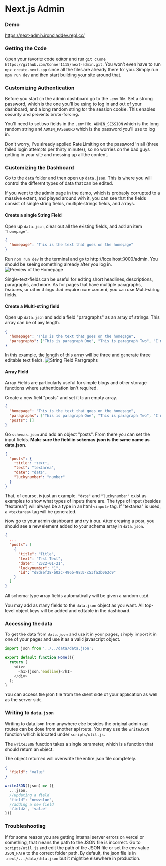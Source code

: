 # Next.js Admin

### Demo
https://next-admin.ironcladdev.repl.co/

### Getting the Code
Open your favorite code editor and run `git clone https://github.com/Conner1115/next-admin.git`.  You won't even have to run `npx create-next-app` since all the files are already there for you.  Simply run `npm run dev` and then start building your site around that.

### Customizing Authentication
Before you start on the admin dashboard go to the `.env` file.  Set a strong password, which is the one you'll be using to log in and out of your dashboard, and a long random string for the session cookie.  This enables security and prevents brute-forcing.

You'll need to set two fields in the `.env` file.  `ADMIN_SESSION` which is the long random string and `ADMIN_PASSWORD` which is the password you'll use to log in.

Don't worry, I've already applied Rate Limiting on the password 'n all (three failed login attempts per thirty minutes), so no worries on the bad guys getting in your site and messing up all the content.

### Customizing the Dashboard
Go to the `data` folder and then open up `data.json`.  This is where you will control the different types of data that can be edited.

If you went to the admin page in the demo, which is probably corrupted to a massive extent, and played around with it, you can see that the fields consist of single string fields, multiple strings fields, and arrays.

#### Create a single String Field
Open up `data.json`, clear out all the existing fields, and add an item `"homepage"`.

```json
{
  "homepage": "This is the text that goes on the homepage"
}
```

Run `npm run dev` in the terminal and go to http://localhost:3000/admin.
You should be seeing something already after you log in.
![Preview of the Homepage](https://dev-to-uploads.s3.amazonaws.com/uploads/articles/4u94wu27t3b5ax5qanf4.png)

Single-text-fields can be useful for editing short headlines, descriptions, paragraphs, and more.  As for pages that have multiple paragraphs, features, or other things that require more content, you can use Multi-string fields.

#### Create a Multi-string field
Open up `data.json` and add a field "paragraphs" as an array of strings.  This array can be of any length.

```json
{
  "homepage": "This is the text that goes on the homepage",
  "paragraphs": ["This is paragraph One", "This is paragraph Two", "I'm the third paragraph"]
}
```

In this example, the length of this array will be three and generate three editable text fields.
![String Field Paragraphs](https://dev-to-uploads.s3.amazonaws.com/uploads/articles/e2e3lfcr0zclijoam41a.png)
 
#### Array Field
Array Fields are particularly useful for simple blogs and other storage functions where authentication isn't required.

Create a new field "posts" and set it to an empty array.

```json
{
  "homepage": "This is the text that goes on the homepage",
  "paragraphs": ["This is paragraph One", "This is paragraph Two", "I'm the third paragraph"],
  "posts": []
}
```

Go `schemas.json` and add an object "posts".  From there you can set the input fields.   **Make sure the field in schemas.json is the same name as data.json**. 

```json
{
  "posts": {
    "title": "text",
    "text": "textarea",
    "date": "date",
    "luckynumber": "number"
  }
}
```

That, of course, is just an example.  `"date"` and `"luckynumber"` exist as examples to show what types of inputs there are.  The type of input (besides "textarea") will always be a type in an html `<input>` tag.  If "textarea" is used, a `<textarea>` tag will be generated.

Now go to your admin dashboard and try it out.  After creating a post, you should see a new element added to your schema array in `data.json`.

```json
{
  ...
  "posts": [
    {
      "title": "Title",
      "text": "Test Text",
      "date": "2022-01-21",
      "luckynumber": "1",
      "id": "d8d2ef38-b02c-496b-9833-c53fa3b063c9"
    }
  ]
}
```

All schema-type array fields automatically will be given a random `uuid`.

You may add as many fields to the `data.json` object as you want.  All top-level object keys will be added and editable in the dashboard.

### Accessing the data
To get the data from `data.json` and use it in your pages, simply import it in one of your pages and use it as a valid javascript object.

```javascript
import json from '../../data/data.json';

export default function Home(){
  return (
    <div>
      <h1>{json.headline}</h1>
    </div>
  );
}
```

You can access the json file from the client side of your application as well as the server side.

### Writing to `data.json`
Writing to data.json from anywhere else besides the original admin api routes can be done from another api route.  You may use the `writeJSON` function which is located under `scripts/util.js`.

The `writeJSON` function takes a single parameter, which is a function that should return an object.

The object returned will overwrite the entire json file completely.

```json
{
  "field": "value"
}
```

```javascript
writeJSON((json) => ({
  ...json,
  //updating a field
  "field": "newvalue",
  //adding a new field
  "field2", "value"
}))
```

### Troubleshooting
If for some reason you are getting internal server errors on vercel or something, that means the path to the JSON file is incorrect.  Go to `scripts/util.js` and edit the path of the JSON file or set the env value `JSON_PATH` to the correct folder path.  By default, the json file is in `.next/.../data/data.json` but it might be elsewhere in production.
